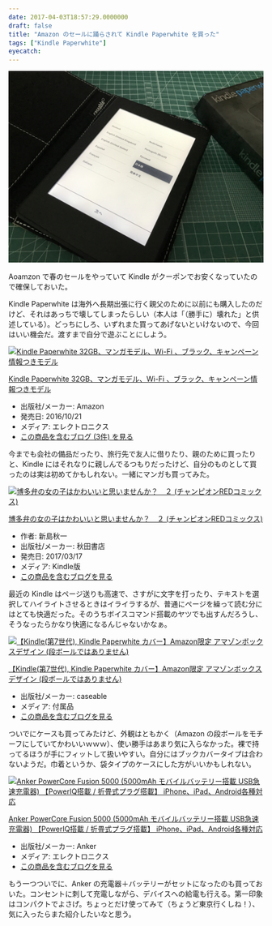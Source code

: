 ```yaml
---
date: 2017-04-03T18:57:29.0000000
draft: false
title: "Amazon のセールに踊らされて Kindle Paperwhite を買った"
tags: ["Kindle Paperwhite"]
eyecatch: 
---
```

<p><span itemscope itemtype="http://schema.org/Photograph"><img src="20170403162508.jpg" alt="f:id:daruyanagi:20170403162508j:plain" title="f:id:daruyanagi:20170403162508j:plain" class="hatena-fotolife" itemprop="image"></span></p><p>Aoamzon で春のセールをやっていて Kindle がクーポンでお安くなっていたので確保しておいた。</p><p>Kindle Paperwhite は海外へ長期出張に行く親父のために以前にも購入したのだけど、それはあっちで壊してしまったらしい（本人は「（勝手に）壊れた」と供述している）。どっちにしろ、いずれまた買ってあげないといけないので、今回はいい機会だ。渡すまで自分で遊ぶことにしよう。</p><p><div class="hatena-asin-detail"><a href="http://www.amazon.co.jp/exec/obidos/ASIN/B01FIG3SMC/bestylesnet-22/"><img src="https://images-fe.ssl-images-amazon.com/images/I/51Bd7Mt7BYL._SL160_.jpg" class="hatena-asin-detail-image" alt="Kindle Paperwhite 32GB、マンガモデル、Wi-Fi 、ブラック、キャンペーン情報つきモデル" title="Kindle Paperwhite 32GB、マンガモデル、Wi-Fi 、ブラック、キャンペーン情報つきモデル"></a><div class="hatena-asin-detail-info"><p class="hatena-asin-detail-title"><a href="http://www.amazon.co.jp/exec/obidos/ASIN/B01FIG3SMC/bestylesnet-22/">Kindle Paperwhite 32GB、マンガモデル、Wi-Fi 、ブラック、キャンペーン情報つきモデル</a></p><ul><li><span class="hatena-asin-detail-label">出版社/メーカー:</span> Amazon</li><li><span class="hatena-asin-detail-label">発売日:</span> 2016/10/21</li><li><span class="hatena-asin-detail-label">メディア:</span> エレクトロニクス</li><li><a href="http://d.hatena.ne.jp/asin/B01FIG3SMC/bestylesnet-22" target="_blank">この商品を含むブログ (3件) を見る</a></li></ul></div><div class="hatena-asin-detail-foot"></div></div></p><p>今までも会社の備品だったり、旅行先で友人に借りたり、親のために買ったりと、Kindle にはそれなりに親しんでるつもりだったけど、自分のものとして買ったのは実は初めてかもしれない。一緒にマンガも買ってみた。</p><p><div class="hatena-asin-detail"><a href="http://www.amazon.co.jp/exec/obidos/ASIN/B06XDCXL6H/bestylesnet-22/"><img src="https://images-fe.ssl-images-amazon.com/images/I/51qGTnjuhzL._SL160_.jpg" class="hatena-asin-detail-image" alt="博多弁の女の子はかわいいと思いませんか？　２ (チャンピオンREDコミックス)" title="博多弁の女の子はかわいいと思いませんか？　２ (チャンピオンREDコミックス)"></a><div class="hatena-asin-detail-info"><p class="hatena-asin-detail-title"><a href="http://www.amazon.co.jp/exec/obidos/ASIN/B06XDCXL6H/bestylesnet-22/">博多弁の女の子はかわいいと思いませんか？　２ (チャンピオンREDコミックス)</a></p><ul><li><span class="hatena-asin-detail-label">作者:</span> 新島秋一</li><li><span class="hatena-asin-detail-label">出版社/メーカー:</span> 秋田書店</li><li><span class="hatena-asin-detail-label">発売日:</span> 2017/03/17</li><li><span class="hatena-asin-detail-label">メディア:</span> Kindle版</li><li><a href="http://d.hatena.ne.jp/asin/B06XDCXL6H/bestylesnet-22" target="_blank">この商品を含むブログを見る</a></li></ul></div><div class="hatena-asin-detail-foot"></div></div></p><p>最近の Kindle はページ送りも高速で、さすがに文字を打ったり、テキストを選択してハイライトさせるときはイライラするが、普通にページを繰って読む分にはとても快適だった。そのうちボイスコマンド搭載のヤツでも出すんだろうし、そうなったらかなり快適になるんじゃないかなぁ。</p><p><div class="hatena-asin-detail"><a href="http://www.amazon.co.jp/exec/obidos/ASIN/B00W4OVDVK/bestylesnet-22/"><img src="https://images-fe.ssl-images-amazon.com/images/I/51xYtPIa3gL._SL160_.jpg" class="hatena-asin-detail-image" alt="【Kindle(第7世代), Kindle Paperwhite カバー】Amazon限定 アマゾンボックスデザイン (段ボールではありません)" title="【Kindle(第7世代), Kindle Paperwhite カバー】Amazon限定 アマゾンボックスデザイン (段ボールではありません)"></a><div class="hatena-asin-detail-info"><p class="hatena-asin-detail-title"><a href="http://www.amazon.co.jp/exec/obidos/ASIN/B00W4OVDVK/bestylesnet-22/">【Kindle(第7世代), Kindle Paperwhite カバー】Amazon限定 アマゾンボックスデザイン (段ボールではありません)</a></p><ul><li><span class="hatena-asin-detail-label">出版社/メーカー:</span> caseable</li><li><span class="hatena-asin-detail-label">メディア:</span> 付属品</li><li><a href="http://d.hatena.ne.jp/asin/B00W4OVDVK/bestylesnet-22" target="_blank">この商品を含むブログを見る</a></li></ul></div><div class="hatena-asin-detail-foot"></div></div></p><p>ついでにケースも買ってみたけど、外観はともかく（Amazon の段ボールをモチーフにしていてかわいいｗｗｗ）、使い勝手はあまり気に入らなかった。裸で持ってるほうが手にフィットして扱いやすい。自分にはブックカバータイプは合わないようだ。巾着というか、袋タイプのケースにした方がいいかもしれない。</p><p><div class="hatena-asin-detail"><a href="http://www.amazon.co.jp/exec/obidos/ASIN/B01LATWL5G/bestylesnet-22/"><img src="https://images-fe.ssl-images-amazon.com/images/I/41gkiKlgIpL._SL160_.jpg" class="hatena-asin-detail-image" alt="Anker PowerCore Fusion 5000 (5000mAh モバイルバッテリー搭載 USB急速充電器) 【PowerIQ搭載 / 折畳式プラグ搭載】 iPhone、iPad、Android各種対応" title="Anker PowerCore Fusion 5000 (5000mAh モバイルバッテリー搭載 USB急速充電器) 【PowerIQ搭載 / 折畳式プラグ搭載】 iPhone、iPad、Android各種対応"></a><div class="hatena-asin-detail-info"><p class="hatena-asin-detail-title"><a href="http://www.amazon.co.jp/exec/obidos/ASIN/B01LATWL5G/bestylesnet-22/">Anker PowerCore Fusion 5000 (5000mAh モバイルバッテリー搭載 USB急速充電器) 【PowerIQ搭載 / 折畳式プラグ搭載】 iPhone、iPad、Android各種対応</a></p><ul><li><span class="hatena-asin-detail-label">出版社/メーカー:</span> Anker</li><li><span class="hatena-asin-detail-label">メディア:</span> エレクトロニクス</li><li><a href="http://d.hatena.ne.jp/asin/B01LATWL5G/bestylesnet-22" target="_blank">この商品を含むブログを見る</a></li></ul></div><div class="hatena-asin-detail-foot"></div></div></p><p>もう一つついでに、Anker の充電器＋バッテリーがセットになったのも買っておいた。コンセントに刺して充電しながら、デバイスへの給電も行える。第一印象はコンパクトでよさげ。ちょっとだけ使ってみて（ちょうど東京行くしね！）、気に入ったらまた紹介したいなと思う。</p>
